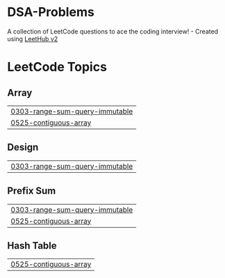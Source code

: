 # DSA-Problems
A collection of LeetCode questions to ace the coding interview! - Created using [LeetHub v2](https://github.com/arunbhardwaj/LeetHub-2.0)

<!---LeetCode Topics Start-->
# LeetCode Topics
## Array
|  |
| ------- |
| [0303-range-sum-query-immutable](https://github.com/dhruv343/DSA-Problems/tree/master/0303-range-sum-query-immutable) |
| [0525-contiguous-array](https://github.com/dhruv343/DSA-Problems/tree/master/0525-contiguous-array) |
## Design
|  |
| ------- |
| [0303-range-sum-query-immutable](https://github.com/dhruv343/DSA-Problems/tree/master/0303-range-sum-query-immutable) |
## Prefix Sum
|  |
| ------- |
| [0303-range-sum-query-immutable](https://github.com/dhruv343/DSA-Problems/tree/master/0303-range-sum-query-immutable) |
| [0525-contiguous-array](https://github.com/dhruv343/DSA-Problems/tree/master/0525-contiguous-array) |
## Hash Table
|  |
| ------- |
| [0525-contiguous-array](https://github.com/dhruv343/DSA-Problems/tree/master/0525-contiguous-array) |
<!---LeetCode Topics End-->